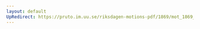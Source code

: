 ```yaml
---
layout: default
UpRedirect: https://pruto.im.uu.se/riksdagen-motions-pdf/1869/mot_1869__fk__13.pdf
---
```

